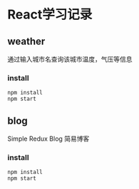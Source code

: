 # React学习记录

## weather
通过输入城市名查询该城市温度，气压等信息
### install
```
npm install
npm start
```

## blog
Simple Redux Blog 简易博客
### install
```
npm install
npm start
```
